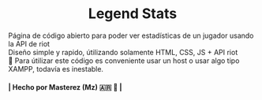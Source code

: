 <h1 align="center">Legend Stats</h1>
Página de código abierto para poder ver estadísticas de un jugador usando la API de riot<br>
Diseño simple y rapido, útilizando solamente HTML, CSS, JS + API riot <br>
🛑 Para útilizar este código es conveniente usar un host o usar algo tipo XAMPP, todavía es inestable.

<h4 aling="center">| Hecho por Masterez (Mz) 🇦🇷 🧉 |</h4>




